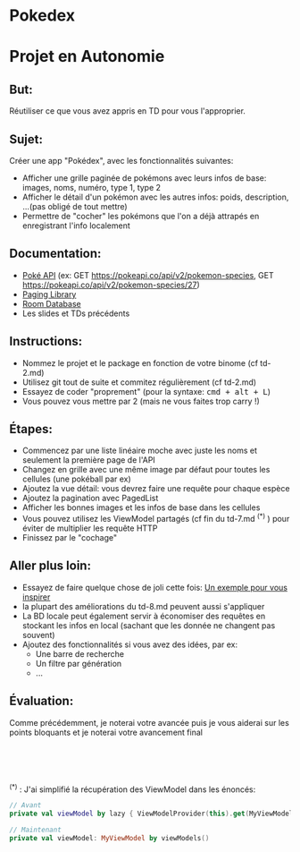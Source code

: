 # Pokedex
# Projet en Autonomie

## But: 
Réutiliser ce que vous avez appris en TD pour vous l'approprier.

## Sujet: 
Créer une app "Pokédex", avec les fonctionnalités suivantes:
- Afficher une grille paginée de pokémons avec leurs infos de base: images, noms, numéro, type 1, type 2
- Afficher le détail d'un pokémon avec les autres infos: poids, description, ...(pas obligé de tout mettre)
- Permettre de "cocher" les pokémons que l'on a déjà attrapés en enregistrant l'info localement 

## Documentation:
- [Poké API](https://pokeapi.co/) (ex: GET https://pokeapi.co/api/v2/pokemon-species, GET https://pokeapi.co/api/v2/pokemon-species/27)
- [Paging Library](https://developer.android.com/topic/libraries/architecture/paging)
- [Room Database](https://developer.android.com/topic/libraries/architecture/room)
- Les slides et TDs précédents

## Instructions: 
- Nommez le projet et le package en fonction de votre binome (cf td-2.md)
- Utilisez git tout de suite et commitez régulièrement (cf td-2.md)
- Essayez de coder "proprement" (pour la syntaxe: <kbd>cmd + alt + L</kbd>)
- Vous pouvez vous mettre par 2 (mais ne vous faites trop carry !) 

## Étapes: 
- Commencez par une liste linéaire moche avec juste les noms et seulement la première page de l'API
- Changez en grille avec une même image par défaut pour toutes les cellules (une pokéball par ex)
- Ajoutez la vue détail: vous devrez faire une requête pour chaque espèce
- Ajoutez la pagination avec PagedList
- Afficher les bonnes images et les infos de base dans les cellules
- Vous pouvez utilisez les ViewModel partagés (cf fin du td-7.md <sup>(*)</sup> ) pour éviter de multiplier les requête HTTP
- Finissez par le "cochage"

## Aller plus loin:
- Essayez de faire quelque chose de joli cette fois: [Un exemple pour vous inspirer](https://www.instagram.com/p/Bx86mp2hWT-/)
- la plupart des améliorations du td-8.md peuvent aussi s'appliquer
- La BD locale peut également servir à économiser des requêtes en stockant les infos en local (sachant que les donnée ne changent pas souvent)
- Ajoutez des fonctionnalités si vous avez des idées, par ex:
    - Une barre de recherche
    - Un filtre par génération
    - ...

## Évaluation:
Comme précédemment, je noterai votre avancée puis je vous aiderai sur les points bloquants et je noterai votre avancement final

<br/>
<br/>
<br/>
<br/>
<sup>(*)</sup> : J'ai simplifié la récupération des ViewModel dans les énoncés:

```kotlin
// Avant
private val viewModel by lazy { ViewModelProvider(this).get(MyViewModel::class.java) }

// Maintenant
private val viewModel: MyViewModel by viewModels()
```
